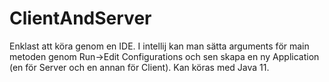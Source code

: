 # ClientAndServer

Enklast att köra genom en IDE. I intellij kan man sätta arguments för main metoden genom Run->Edit Configurations och sen skapa en ny Application (en för Server och en annan för Client). Kan köras med Java 11.
